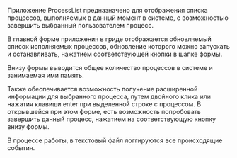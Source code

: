 Приложение ProcessList предназначено для отображения списка процессов, выполняемых в данный момент в системе, с возможностью завершить выбранный пользователем процесс.

В главной форме приложения в гриде отображается обновляемый список исполняемых процессов, обновление которого можно запускать и останавливать, нажатием соответствующей кнопки в шапке формы.

Внизу формы выводится общее количество процессов в системе и занимаемая ими память.

Также обеспечивается возможность получение расширенной информации для выбранного процесса, путем двойного клика или нажатия клавиши enter при выделенной строке с процессом. В открывшейся при этом форме, есть возможность попробовать завершить данный процесс, нажатием на соответствующую кнопку внизу формы.

В процессе работы, в текстовый файл логгируются все происходящие события.
